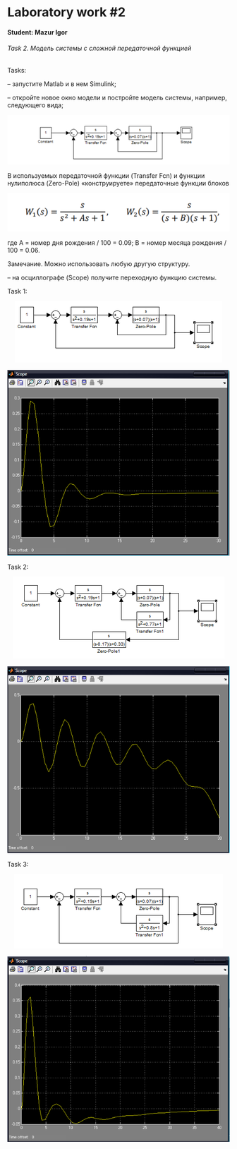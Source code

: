 ﻿# Laboratory work #2


#### Student: Mazur Igor


###### Task 2. Модель системы с сложной передаточной функцией 


Tasks:

– запустите Matlab и в нем Simulink;


– откройте новое окно модели и постройте модель системы, например,
следующего вида;


<p align="center">
    <img src="images/image1.png" >

</p>


В используемых передаточной функции (Transfer Fcn) и функции нулиполюса (Zero-Pole) «конструируете» передаточные функции блоков


<p align="center">
    <img src="images/image2.png" >

</p>


где А = номер дня рождения / 100 = 0.09; В = номер месяца рождения / 100 = 0.06.

Замечание. Можно использовать любую другую структуру.


– на осциллографе (Scope) получите переходную функцию системы. 


Task 1:


<p align="center">
    <img src="images/Model1.png" >

</p>


<p align="center">
    <img src="images/Scope1.png" >

</p>


Task 2:


<p align="center">
    <img src="images/model2.png" >

</p>


<p align="center">
    <img src="images/Scope2.png" >

</p>


Task 3:


<p align="center">
    <img src="images/Model3.png" >

</p>


<p align="center">
    <img src="images/Scope3.png" >

</p>


